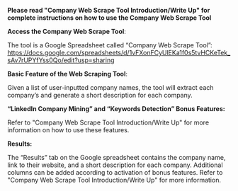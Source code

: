 **Please read "Company Web Scrape Tool Introduction/Write Up" for complete instructions on how to use the Company Web Scrape Tool**

**Access the Company Web Scrape Tool**: 

The tool is a Google Spreadsheet called “Company Web Scrape Tool”: https://docs.google.com/spreadsheets/d/1vFXonFCyUlEKa1f0s5tvHCKeTek_sAv7rUPYfYss0Qo/edit?usp=sharing

**Basic Feature of the Web Scraping Tool**:

Given a list of user-inputted company names, the tool will extract each company’s and generate a short description for each company. 

**“LinkedIn Company Mining” and “Keywords Detection” Bonus Features:**

Refer to "Company Web Scrape Tool Introduction/Write Up" for more information on how to use these features.

**Results:**

The “Results” tab on the Google spreadsheet contains the company name, link to their website, and a short description for each company. Additional columns can be added according to activation of bonus features. Refer to "Company Web Scrape Tool Introduction/Write Up" for more information. 
